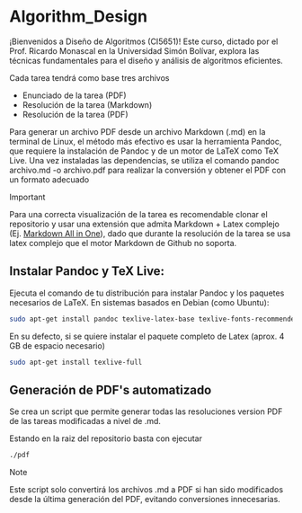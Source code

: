 # Algorithm_Design
¡Bienvenidos a Diseño de Algoritmos (CI5651)! Este curso, dictado por el Prof. Ricardo Monascal en la Universidad Simón Bolívar, explora las técnicas fundamentales para el diseño y análisis de algoritmos eficientes.

Cada tarea tendrá como base tres archivos
- Enunciado de la tarea (PDF)
- Resolución de la tarea (Markdown)
- Resolución de la tarea (PDF)

Para generar un archivo PDF desde un archivo Markdown (.md) en la terminal de Linux, el método más efectivo es usar la herramienta Pandoc, que requiere la instalación de Pandoc y de un motor de LaTeX como TeX Live. Una vez instaladas las dependencias, se utiliza el comando pandoc archivo.md -o archivo.pdf para realizar la conversión y obtener el PDF con un formato adecuado

>[!IMPORTANT]
> Para una correcta visualización de la tarea es recomendable clonar el repositorio y usar una extensión que admita Markdown + Latex complejo (Ej. [Markdown All in One](https://marketplace.visualstudio.com/items?itemName=yzhang.markdown-all-in-one)), dado que durante la resolución de la tarea se usa latex complejo que el motor Markdown de Github no soporta.

## Instalar Pandoc y TeX Live:

Ejecuta el comando de tu distribución para instalar Pandoc y los paquetes necesarios de LaTeX. En sistemas basados en Debian (como Ubuntu): 
```sh
sudo apt-get install pandoc texlive-latex-base texlive-fonts-recommended texlive-extra-utils texlive-xetex
```
En su defecto, si se quiere instalar el paquete completo de Latex (aprox. 4 GB de espacio necesario)
```sh
sudo apt-get install texlive-full
```

## Generación de PDF's automatizado

Se crea un script que permite generar todas las resoluciones version PDF de las tareas modificadas a nivel de .md. 

Estando en la raiz del repositorio basta con ejecutar
```sh
./pdf
```

> [!NOTE]
> Este script solo convertirá los archivos .md a PDF si han sido modificados desde la última generación del PDF, evitando conversiones innecesarias.